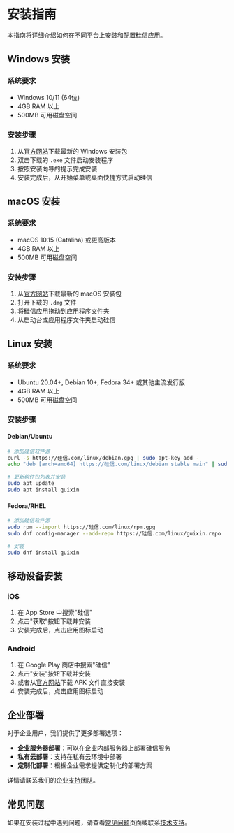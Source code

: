 # 安装指南

本指南将详细介绍如何在不同平台上安装和配置硅信应用。

## Windows 安装

### 系统要求

- Windows 10/11 (64位)
- 4GB RAM 以上
- 500MB 可用磁盘空间

### 安装步骤

1. 从[官方网站](https://硅信.com/download)下载最新的 Windows 安装包
2. 双击下载的 `.exe` 文件启动安装程序
3. 按照安装向导的提示完成安装
4. 安装完成后，从开始菜单或桌面快捷方式启动硅信

## macOS 安装

### 系统要求

- macOS 10.15 (Catalina) 或更高版本
- 4GB RAM 以上
- 500MB 可用磁盘空间

### 安装步骤

1. 从[官方网站](https://硅信.com/download)下载最新的 macOS 安装包
2. 打开下载的 `.dmg` 文件
3. 将硅信应用拖动到应用程序文件夹
4. 从启动台或应用程序文件夹启动硅信

## Linux 安装

### 系统要求

- Ubuntu 20.04+, Debian 10+, Fedora 34+ 或其他主流发行版
- 4GB RAM 以上
- 500MB 可用磁盘空间

### 安装步骤

#### Debian/Ubuntu

```bash
# 添加硅信软件源
curl -s https://硅信.com/linux/debian.gpg | sudo apt-key add -
echo "deb [arch=amd64] https://硅信.com/linux/debian stable main" | sudo tee /etc/apt/sources.list.d/guixin.list

# 更新软件包列表并安装
sudo apt update
sudo apt install guixin
```

#### Fedora/RHEL

```bash
# 添加硅信软件源
sudo rpm --import https://硅信.com/linux/rpm.gpg
sudo dnf config-manager --add-repo https://硅信.com/linux/guixin.repo

# 安装
sudo dnf install guixin
```

## 移动设备安装

### iOS

1. 在 App Store 中搜索"硅信"
2. 点击"获取"按钮下载并安装
3. 安装完成后，点击应用图标启动

### Android

1. 在 Google Play 商店中搜索"硅信"
2. 点击"安装"按钮下载并安装
3. 或者从[官方网站](https://硅信.com/download)下载 APK 文件直接安装
4. 安装完成后，点击应用图标启动

## 企业部署

对于企业用户，我们提供了更多部署选项：

- **企业服务器部署**：可以在企业内部服务器上部署硅信服务
- **私有云部署**：支持在私有云环境中部署
- **定制化部署**：根据企业需求提供定制化的部署方案

详情请联系我们的[企业支持团队](/support/contact)。

## 常见问题

如果在安装过程中遇到问题，请查看[常见问题](/faq)页面或联系[技术支持](/support/contact)。
